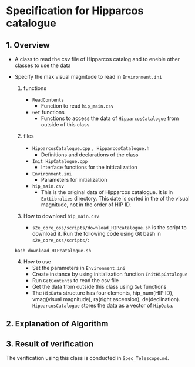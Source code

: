 # Specification for Hipparcos catalogue

## 1.  Overview
- A class to read the csv file of Hipparcos catalog and to eneble other classes to use the data
- Specify the max visual magnitude to read in `Environment.ini`
    1. functions
        + `ReadContents`
            * Function to read `hip_main.csv`
        +  `Get` functions
            * Functions to access the data of `HipparcosCatalogue` from outside of this class

    2. files
        + `HipparcosCatalogue.cpp` ，`HipparcosCatalogue.h`
            * Definitions and declarations of the class
        + `Init_HipCatalogue.cpp`
            * Interface functions for the initizalization
        + `Environment.ini`
            * Parameters for initialization
        + `hip_main.csv`
            * This is the original data of Hipparcos catalogue. It is in `ExtLibralies` directory. This date is sorted in the of the visual magnitude, not in the order of HIP ID.

    3. How to download `hip_main.csv`
        + `s2e_core_oss/scripts/download_HIPcatalogue.sh` is the script to download it. Run the following code using Git bash in `s2e_core_oss/scripts/`:
    ```
    bash download_HIPcatalogue.sh 
    ``` 
    
    4. How to use
        + Set the parameters in `Environment.ini`
        + Create instance by using initialization function `InitHipCatalogue`
        + Run `GetContents` to read the csv file
        + Get the data from outside this class using `Get` functions
        + The `HipData` structure has four elements, hip_num(HIP ID), vmag(visual magnitude), ra(right ascension), de(declination). `HipparcosCatalogue` stores the data as a vector of `HipData`.

## 2. Explanation of Algorithm

## 3. Result of verification
The verification using this class is conducted in `Spec_Telescope.md`.



